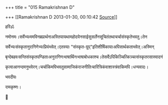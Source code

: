 +++
title = "015 Ramakrishnan D"

+++
[[Ramakrishnan D	2013-01-30, 00:10:42 [Source](https://groups.google.com/g/samskrita/c/Tget3vLYwJ8)]]



हरिॐ

नमोनमः।सर्वेभ्यःममविनम्रप्रार्थनाअस्तियायथामहोदयेनसाईसुसर्लेनसूचितंत‍थाचर्चासंस्कृतेभवतु।तेन

सर्वेभ्यःसंस्कृतानुरागिणेभ्यःप्रियंभवेत्।एतस्याः "संस्कृत-ग्रूप्"इतिशीर्षिकायाःअपिसार्थकताभवेत्।अस्मिन्

बृन्देबहवःसन्तिसंस्कृतपण्डिताःअनुरागिणःभाषार्थिनःभाषाबोधकाश्च।तेसर्वेऽपिकिञ्चित्किञ्चत्संस्कृतरसास्वादनं

कृत्वाआन‍न्दमनुभवेरन्।चर्चाकिमपिभवतुसामाजिकंराजनीतिःचारित्रिकंवाशास्त्रंवाकिमपि।धन्यवादः।

भवदीयः

रामकृष्णः।



